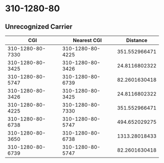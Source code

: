 # 310-1280-80
## Unrecognized Carrier


| CGI | Nearest CGI | Distance |
|-----|-------------|----------|
| 310-1280-80-7330 | 310-1280-80-4225 | 351.552966471 |
| 310-1280-80-3425 | 310-1280-80-3426 | 24.8116802322 |
| 310-1280-80-5747 | 310-1280-80-6739 | 82.2601630418 |
| 310-1280-80-3426 | 310-1280-80-3425 | 24.8116802322 |
| 310-1280-80-4225 | 310-1280-80-7330 | 351.552966471 |
| 310-1280-80-6738 | 310-1280-80-5747 | 494.652029275 |
| 310-1280-80-3650 | 310-1280-80-6738 | 1313.28018433 |
| 310-1280-80-6739 | 310-1280-80-5747 | 82.2601630418 |

